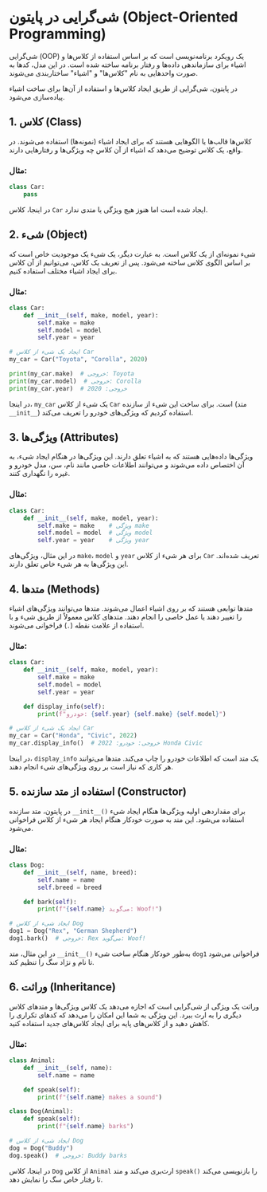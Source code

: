 
# شی‌گرایی در پایتون (Object-Oriented Programming)

شی‌گرایی (OOP) یک رویکرد برنامه‌نویسی است که بر اساس استفاده از کلاس‌ها و اشیاء برای سازماندهی داده‌ها و رفتار برنامه ساخته شده است. در این مدل، کدها به صورت واحدهایی به نام "کلاس‌ها" و "اشیاء" ساختاربندی می‌شوند.

در پایتون، شی‌گرایی از طریق ایجاد کلاس‌ها و استفاده از آن‌ها برای ساخت اشیاء پیاده‌سازی می‌شود.

## 1. کلاس (Class)

کلاس‌ها قالب‌ها یا الگوهایی هستند که برای ایجاد اشیاء (نمونه‌ها) استفاده می‌شوند. در واقع، یک کلاس توضیح می‌دهد که اشیاء از آن کلاس چه ویژگی‌ها و رفتارهایی دارند.

### مثال:
```python
class Car:
    pass
```

در اینجا، کلاس `Car` ایجاد شده است اما هنوز هیچ ویژگی یا متدی ندارد.

## 2. شیء (Object)

شیء نمونه‌ای از یک کلاس است. به عبارت دیگر، یک شیء یک موجودیت خاص است که بر اساس الگوی کلاس ساخته می‌شود. پس از تعریف یک کلاس، می‌توانیم از آن کلاس برای ایجاد اشیاء مختلف استفاده کنیم.

### مثال:
```python
class Car:
    def __init__(self, make, model, year):
        self.make = make
        self.model = model
        self.year = year

# ایجاد یک شیء از کلاس Car
my_car = Car("Toyota", "Corolla", 2020)

print(my_car.make)  # خروجی: Toyota
print(my_car.model)  # خروجی: Corolla
print(my_car.year)  # خروجی: 2020
```

در اینجا، `my_car` یک شیء از کلاس `Car` است. برای ساخت این شیء از سازنده (متد `__init__`) استفاده کردیم که ویژگی‌های خودرو را تعریف می‌کند.

## 3. ویژگی‌ها (Attributes)

ویژگی‌ها داده‌هایی هستند که به اشیاء تعلق دارند. این ویژگی‌ها در هنگام ایجاد شیء، به آن اختصاص داده می‌شوند و می‌توانند اطلاعات خاصی مانند نام، سن، مدل خودرو و غیره را نگهداری کنند.

### مثال:
```python
class Car:
    def __init__(self, make, model, year):
        self.make = make    # ویژگی make
        self.model = model  # ویژگی model
        self.year = year    # ویژگی year
```

در این مثال، ویژگی‌های `make`، `model` و `year` برای هر شیء از کلاس `Car` تعریف شده‌اند. این ویژگی‌ها به هر شیء خاص تعلق دارند.

## 4. متدها (Methods)

متدها توابعی هستند که بر روی اشیاء اعمال می‌شوند. متدها می‌توانند ویژگی‌های اشیاء را تغییر دهند یا عمل خاصی را انجام دهند. متدهای کلاس معمولاً از طریق شیء و با استفاده از علامت نقطه (`.`) فراخوانی می‌شوند.

### مثال:
```python
class Car:
    def __init__(self, make, model, year):
        self.make = make
        self.model = model
        self.year = year

    def display_info(self):
        print(f"خودرو: {self.year} {self.make} {self.model}")

# ایجاد یک شیء از کلاس Car
my_car = Car("Honda", "Civic", 2022)
my_car.display_info()  # خروجی: خودرو: 2022 Honda Civic
```

در اینجا، `display_info` یک متد است که اطلاعات خودرو را چاپ می‌کند. متدها می‌توانند هر کاری که نیاز است بر روی ویژگی‌های شیء انجام دهند.

## 5. استفاده از متد سازنده (Constructor)

در پایتون، متد سازنده `__init__()` برای مقداردهی اولیه ویژگی‌ها هنگام ایجاد شیء استفاده می‌شود. این متد به صورت خودکار هنگام ایجاد هر شیء از کلاس فراخوانی می‌شود.

### مثال:
```python
class Dog:
    def __init__(self, name, breed):
        self.name = name
        self.breed = breed

    def bark(self):
        print(f"{self.name} می‌گوید: Woof!")

# ایجاد شیء از کلاس Dog
dog1 = Dog("Rex", "German Shepherd")
dog1.bark()  # خروجی: Rex می‌گوید: Woof!
```

در این مثال، متد `__init__()` به‌طور خودکار هنگام ساخت شیء `dog1` فراخوانی می‌شود تا نام و نژاد سگ را تنظیم کند.

## 6. وراثت (Inheritance)

وراثت یک ویژگی از شی‌گرایی است که اجازه می‌دهد یک کلاس ویژگی‌ها و متدهای کلاس دیگری را به ارث ببرد. این ویژگی به شما این امکان را می‌دهد که کدهای تکراری را کاهش دهید و از کلاس‌های پایه برای ایجاد کلاس‌های جدید استفاده کنید.

### مثال:
```python
class Animal:
    def __init__(self, name):
        self.name = name

    def speak(self):
        print(f"{self.name} makes a sound")

class Dog(Animal):
    def speak(self):
        print(f"{self.name} barks")

# ایجاد شیء از کلاس Dog
dog = Dog("Buddy")
dog.speak()  # خروجی: Buddy barks
```

در اینجا، کلاس `Dog` از کلاس `Animal` ارث‌بری می‌کند و متد `speak()` را بازنویسی می‌کند تا رفتار خاص سگ را نمایش دهد.

